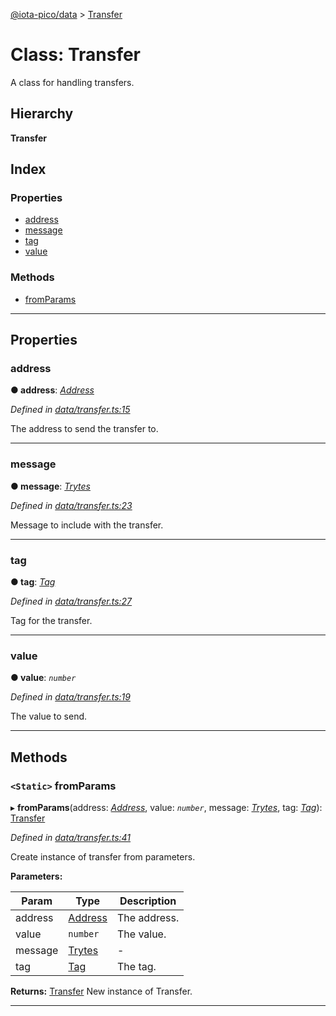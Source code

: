 [@iota-pico/data](../README.md) > [Transfer](../classes/transfer.md)

# Class: Transfer

A class for handling transfers.

## Hierarchy

**Transfer**

## Index

### Properties

* [address](transfer.md#address)
* [message](transfer.md#message)
* [tag](transfer.md#tag)
* [value](transfer.md#value)

### Methods

* [fromParams](transfer.md#fromparams)

---

## Properties

<a id="address"></a>

###  address

**●  address**:  *[Address](address.md)* 

*Defined in [data/transfer.ts:15](https://github.com/iota-pico/data/blob/11a821c/src/data/transfer.ts#L15)*

The address to send the transfer to.

___

<a id="message"></a>

###  message

**●  message**:  *[Trytes](trytes.md)* 

*Defined in [data/transfer.ts:23](https://github.com/iota-pico/data/blob/11a821c/src/data/transfer.ts#L23)*

Message to include with the transfer.

___

<a id="tag"></a>

###  tag

**●  tag**:  *[Tag](tag.md)* 

*Defined in [data/transfer.ts:27](https://github.com/iota-pico/data/blob/11a821c/src/data/transfer.ts#L27)*

Tag for the transfer.

___

<a id="value"></a>

###  value

**●  value**:  *`number`* 

*Defined in [data/transfer.ts:19](https://github.com/iota-pico/data/blob/11a821c/src/data/transfer.ts#L19)*

The value to send.

___

## Methods

<a id="fromparams"></a>

### `<Static>` fromParams

▸ **fromParams**(address: *[Address](address.md)*, value: *`number`*, message: *[Trytes](trytes.md)*, tag: *[Tag](tag.md)*): [Transfer](transfer.md)

*Defined in [data/transfer.ts:41](https://github.com/iota-pico/data/blob/11a821c/src/data/transfer.ts#L41)*

Create instance of transfer from parameters.

**Parameters:**

| Param | Type | Description |
| ------ | ------ | ------ |
| address | [Address](address.md)   |  The address. |
| value | `number`   |  The value. |
| message | [Trytes](trytes.md)   |  - |
| tag | [Tag](tag.md)   |  The tag. |

**Returns:** [Transfer](transfer.md)
New instance of Transfer.

___

